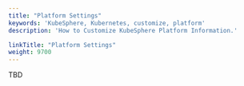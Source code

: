 ```yaml
---
title: "Platform Settings"
keywords: 'KubeSphere, Kubernetes, customize, platform'
description: 'How to Customize KubeSphere Platform Information.'

linkTitle: "Platform Settings"
weight: 9700
---
```


TBD